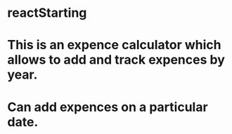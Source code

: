 # reactStarting

# This is an expence calculator which allows to add and track expences by year.
# Can add expences on a particular date.
